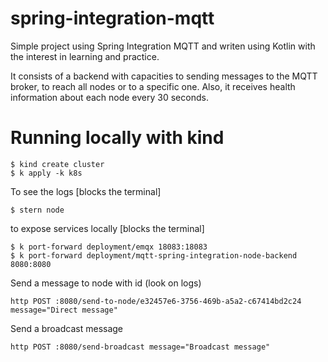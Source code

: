# spring-integration-mqtt
Simple project using Spring Integration MQTT and writen using Kotlin with the interest in learning and practice.

It consists of a backend with capacities to sending messages to the MQTT broker, to reach all nodes or to a specific one. Also, it receives health information about each node every 30 seconds.

# Running locally with kind
```
$ kind create cluster
$ k apply -k k8s
```

To see the logs [blocks the terminal]
```
$ stern node
```
to expose services locally [blocks the terminal]
```
$ k port-forward deployment/emqx 18083:18083
$ k port-forward deployment/mqtt-spring-integration-node-backend 8080:8080
```

Send a message to node with id (look on logs)
```
http POST :8080/send-to-node/e32457e6-3756-469b-a5a2-c67414bd2c24 message="Direct message"
```

Send a broadcast message
```
http POST :8080/send-broadcast message="Broadcast message"
```


